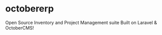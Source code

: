 # octobererp
Open Source Inventory and Project Management suite  Built on Laravel &amp; OctoberCMS! 
